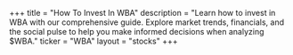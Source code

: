 +++
title = "How To Invest In WBA"
description = "Learn how to invest in WBA with our comprehensive guide. Explore market trends, financials, and the social pulse to help you make informed decisions when analyzing $WBA."
ticker = "WBA"
layout = "stocks"
+++

